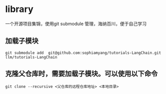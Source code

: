 # library
一个开源项目集锦，使用git submodule 管理，海纳百川，便于自己学习


## 加载子模块
```shell
git submodule add  git@github.com:sophiamyang/tutorials-LangChain.git llm/tutorials-LangChain

```


## 克隆父仓库时，需要加载子模块。可以使用以下命令
```shell
git clone --recursive <父仓库的远程仓库地址> <本地目录>

```